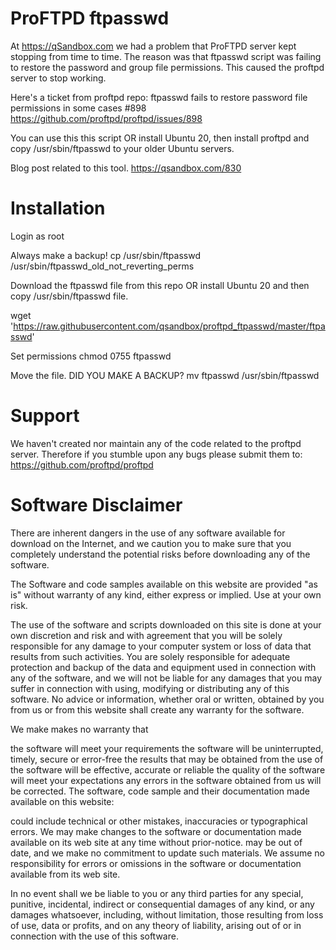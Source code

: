 # ProFTPD ftpasswd
At https://qSandbox.com we had a problem that ProFTPD server kept stopping from time to time.
The reason was that ftpasswd script was failing to restore the password and group file permissions.
This caused the proftpd server to stop working.

Here's a ticket from proftpd repo: ftpasswd fails to restore password file permissions in some cases #898
https://github.com/proftpd/proftpd/issues/898
 
You can use this this script OR install Ubuntu 20, then install proftpd and copy /usr/sbin/ftpasswd to your older Ubuntu servers.

Blog post related to this tool.
https://qsandbox.com/830

# Installation

Login as root

Always make a backup!
cp /usr/sbin/ftpasswd /usr/sbin/ftpasswd_old_not_reverting_perms

Download the ftpasswd file from this repo OR install Ubuntu 20 and then copy /usr/sbin/ftpasswd file.

wget 'https://raw.githubusercontent.com/qsandbox/proftpd_ftpasswd/master/ftpasswd'

Set permissions
chmod 0755 ftpasswd

Move the file. DID YOU MAKE A BACKUP?
mv ftpasswd /usr/sbin/ftpasswd

# Support
We haven't created nor maintain any of the code related to the proftpd server.
Therefore if you stumble upon any bugs please submit them to: 
https://github.com/proftpd/proftpd

# Software Disclaimer
There are inherent dangers in the use of any software available for download on the Internet, and we caution you to make sure that you completely understand the potential risks before downloading any of the software.

The Software and code samples available on this website are provided "as is" without warranty of any kind, either express or implied. Use at your own risk.

The use of the software and scripts downloaded on this site is done at your own discretion and risk and with agreement that you will be solely responsible for any damage to your computer system or loss of data that results from such activities. You are solely responsible for adequate protection and backup of the data and equipment used in connection with any of the software, and we will not be liable for any damages that you may suffer in connection with using, modifying or distributing any of this software. No advice or information, whether oral or written, obtained by you from us or from this website shall create any warranty for the software.

We make makes no warranty that

the software will meet your requirements
the software will be uninterrupted, timely, secure or error-free
the results that may be obtained from the use of the software will be effective, accurate or reliable
the quality of the software will meet your expectations
any errors in the software obtained from us will be corrected.
The software, code sample and their documentation made available on this website:

could include technical or other mistakes, inaccuracies or typographical errors. We may make changes to the software or documentation made available on its web site at any time without prior-notice.
may be out of date, and we make no commitment to update such materials.
We assume no responsibility for errors or omissions in the software or documentation available from its web site.

In no event shall we be liable to you or any third parties for any special, punitive, incidental, indirect or consequential damages of any kind, or any damages whatsoever, including, without limitation, those resulting from loss of use, data or profits, and on any theory of liability, arising out of or in connection with the use of this software.

